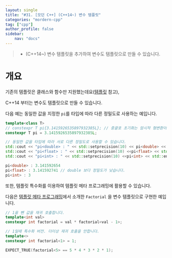 ```yaml
---
layout: single
title: "#31. [모던 C++] (C++14~) 변수 템플릿"
categories: "mordern-cpp"
tag: ["cpp"]
author_profile: false
sidebar: 
    nav: "docs"
---
```


> * (C++14~) 변수 템플릿을 추가하여 변수도 템플릿으로 만들 수 있습니다.

# 개요

기존의 템플릿은 클래스와 함수만 지원했는데요([템플릿](https://tango1202.github.io/classic-cpp-stl/classic-cpp-stl-template/) 참고),

C++14 부터는 변수도 템플릿으로 만들 수 있습니다.

다음 예는 동일한 값을 지정한 `pi`를 타입에 따라 다른 정밀도로 사용하는 예입니다.

```cpp
template<class T>
// constexpr T pi{3.1415926535897932385L}; // 중괄호 초기화는 암시적 형변환이 안되서 = 로 초기화 합니다.
constexpr T pi = 3.1415926535897932385L; 

// 동일한 값을 타입에 따라 서로 다른 정밀도로 사용할 수 있습니다.
std::cout << "pi<double> : " << std::setprecision(10) << pi<double> << std::endl;
std::cout << "pi<float> : " << std::setprecision(10) <<pi<float> << std::endl;
std::cout << "pi<int> : " << std::setprecision(10) <<pi<int> << std::endl;
```

```cpp
pi<double> : 3.141592654
pi<float> : 3.141592741 // double 보다 정밀도가 낮습니다.
pi<int> : 3
```

또한, 템플릿 특수화를 이용하여 템플릿 메타 프로그래밍에 활용할 수 있습니다. 

다음은 [템플릿 메타 프로그래밍](https://tango1202.github.io/classic-cpp-stl/classic-cpp-stl-template-meta-programming/)에서 소개한 `Factorial` 을 변수 템플릿으로 구현한 예입니다.

```cpp
// 1을 뺀 값을 재귀 호출합니다.
template<int val> 
constexpr int factorial = val * factorial<val - 1>; 

// 1일때 특수화 버전. 더이상 재귀 호출을 안합니다.
template<>
constexpr int factorial<1> = 1;

EXPECT_TRUE(factorial<5> == 5 * 4 * 3 * 2 * 1);
```

